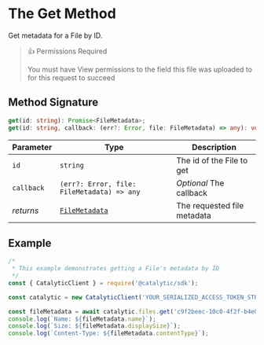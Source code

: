 # The Get Method

Get metadata for a File by ID.

> 👍 Permissions Required
>
> You must have View permissions to the field this file was uploaded to for this request to succeed

## Method Signature

```typescript
get(id: string): Promise<FileMetadata>;
get(id: string, callback: (err?: Error, file: FileMetadata) => any): void;
```

| Parameter  | Type                                                | Description                 |
| ---------- | --------------------------------------------------- | --------------------------- |
| `id`       | `string`                                            | The id of the File to get   |
| `callback` | `(err?: Error, file: FileMetadata) => any`          | _Optional_ The callback     |
| _returns_  | [`FileMetadata`](doc:the-file-metadata-entity-node) | The requested file metadata |

## Example

```js
/*
 * This example demonstrates getting a File's metadata by ID
 */
const { CatalyticClient } = require('@catalytic/sdk');

const catalytic = new CatalyticClient('YOUR_SERIALIZED_ACCESS_TOKEN_STRING');

const fileMetadata = await catalytic.files.get('c9f2beec-10c0-4f2f-b4e0-1d884c7e053c');
console.log(`Name: ${fileMetadata.name}`);
console.log(`Size: ${fileMetadata.displaySize}`);
console.log(`Content-Type: ${fileMetadata.contentType}`);
```
